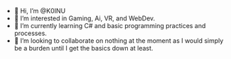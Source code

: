 - 👋 Hi, I’m @K0INU
- 👀 I’m interested in Gaming, Ai, VR, and WebDev.
- 🌱 I’m currently learning C# and basic programming practices and processes.
- 💞️ I’m looking to collaborate on nothing at the moment as I would simply be a burden until I get the basics down at least.

<!---
K0INU/K0INU is a ✨ special ✨ repository because its `README.md` (this file) appears on your GitHub profile.
You can click the Preview link to take a look at your changes.
--->
